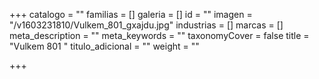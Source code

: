 +++
catalogo = ""
familias = []
galeria = []
id = ""
imagen = "/v1603231810/Vulkem_801_gxajdu.jpg"
industrias = []
marcas = []
meta_description = ""
meta_keywords = ""
taxonomyCover = false
title = "Vulkem 801 "
titulo_adicional = ""
weight = ""

+++
